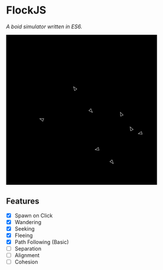 # FlockJS
_A boid simulator written in ES6._

![progress](progress.gif)

## Features
- [x] Spawn on Click
- [x] Wandering
- [x] Seeking
- [x] Fleeing
- [x] Path Following (Basic)
- [ ] Separation
- [ ] Alignment
- [ ] Cohesion